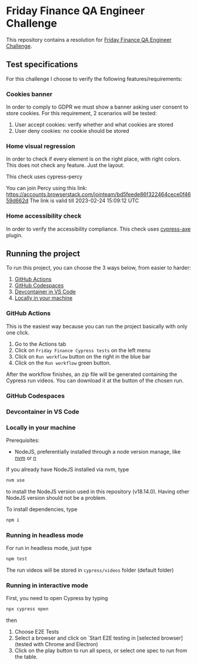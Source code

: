 # Friday Finance QA Engineer Challenge

This repository contains a resolution for [Friday Finance QA Engineer Challenge](https://github.com/fridayfinance/challenges/tree/main/qa).

## Test specifications

For this challenge I choose to verify the following features/requirements:

### Cookies banner

In order to comply to GDPR we must show a banner asking user consent to store cookies. For this requirement, 2 scenarios will be tested:

1. User accept cookies: verify whether and what cookies are stored
1. User deny cookies: no cookie should be stored

### Home visual regression

In order to check if every element is on the right place, with right colors. This does not check any feature. Just the layout.

This check uses cypress-percy

You can join Percy using this link: <https://accounts.browserstack.com/jointeam/bd5feede86f322464cece0f4659d662d>
The link is valid till 2023-02-24 15:09:12 UTC

### Home accessibility check

In order to verify the accessibility compliance. This check uses [cypress-axe](https://github.com/component-driven/cypress-axe) plugin.

## Running the project

To run this project, you can choose the 3 ways below, from easier to harder:

1. [GitHub Actions](#github-actions)
1. [GitHub Codespaces](#github-codespaces)
1. [Devcontainer in VS Code](#devcontainer-in-vs-code)
1. [Locally in your machine](#locally-in-your-machine)

### GitHub Actions

This is the easiest way because you can run the project basically with only one click.

1. Go to the Actions tab
1. Click on `Friday Finance Cypress tests` on the left menu
1. Click on `Run workflow` button on the right in the blue bar
1. Click on the `Run workflow` green button.

After the workflow finishes, an zip file will be generated containing the Cypress run videos. You can download it at the button of the chosen run.

### GitHub Codespaces

### Devcontainer in VS Code

### Locally in your machine

Prerequisites:

- NodeJS, preferentially installed through a node version manage, like [nvm](https://github.com/nvm-sh/nvm) or [n](https://github.com/tj/n)

If you already have NodeJS installed via nvm, type

```sh
nvm use
```

to install the NodeJS version used in this repository (v18.14.0). Having other NodeJS version should not be a problem.

To install dependencies, type

```sh
npm i
```

### Running in headless mode

For run in headless mode, just type

```sh
npm test
```

The run videos will be stored in `cypress/videos` folder (default folder)

### Running in interactive mode

First, you need to open Cypress by typing

```sh
npx cypress open
```

then

1. Choose E2E Tests
1. Select a browser and click on `Start E2E testing in [selected browser] (tested with Chrome and Electron)
1. Click on the play button to run all specs, or select one spec to run from the table.
